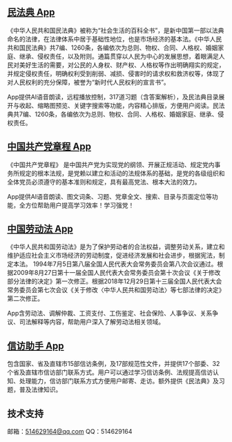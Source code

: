 ## [民法典 App](https://apps.apple.com/cn/app/id1551752560)

《中华人民共和国民法典》被称为“社会生活的百科全书”，是新中国第一部以法典命名的法律，在法律体系中居于基础性地位，也是市场经济的基本法。《中华人民共和国民法典》共7编、1260条，各编依次为总则、物权、合同、人格权、婚姻家庭、继承、侵权责任，以及附则。通篇贯穿以人民为中心的发展思想，着眼满足人民对美好生活的需要，对公民的人身权、财产权、人格权等作出明确翔实的规定，并规定侵权责任，明确权利受到削弱、减损、侵害时的请求权和救济权等，体现了对人民权利的充分保障，被誉为“新时代人民权利的宣言书”。

App提供AI语音朗读，远程播放控制，317道习题（含答案解析），及民法典目录展开与收起、缩略图预览、关键字搜索等功能，内容精心排版，方便用户阅读。民法典共7编、1260条，各编依次为总则、物权、合同、人格权、婚姻家庭、继承、侵权责任。

## [中国共产党章程 App](https://apps.apple.com/cn/app/id1555391967)

《中国共产党章程》 是中国共产党为实现党的纲领、开展正规活动、规定党内事务所规定的根本法规，是党赖以建立和活动的法规体系的基础，是党的各级组织和全体党员必须遵守的基本准则和规定，具有最高党法、根本大法的效力。

App提供AI语音朗读、图文词条、习题、党章全文、搜索、目录与页面定位等功能，全方位帮助用户提高学习效率！学习强党！

## [中国劳动法 App](https://apps.apple.com/cn/app/id1557107643)

《中华人民共和国劳动法》是为了保护劳动者的合法权益，调整劳动关系，建立和维护适应社会主义市场经济的劳动制度，促进经济发展和社会进步，根据宪法，制定本法。
1994年7月5日第八届全国人民代表大会常务委员会第八次会议通过。根据2009年8月27日第十一届全国人民代表大会常务委员会第十次会议《关于修改部分法律的决定》第一次修正。根据2018年12月29日第十三届全国人民代表大会常务委员会第七次会议《关于修改〈中华人民共和国劳动法〉等七部法律的决定》第二次修正。

App含劳动法、调解仲裁、工资支付、工伤鉴定、社会保险、人事争议、关系争议、司法解释等内容，帮助用户深入了解劳动法相关领域。


## [信访助手 App](https://apps.apple.com/cn/app/id1554640780)

包含国家、省及直辖市15部信访条例，及17部规范性文件，并提供17个部委、32个省及直辖市信访部门联系方式。用户可以通过学习信访条例、法规提高信访认知、处理能力，信访部门联系方式方便用户邮寄、走访。额外提供《民法典》及习题，普及法律知识。


## 技术支持

邮箱：514629164@qq.com
QQ：514629164
